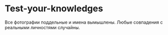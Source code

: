 # Test-your-knowledges
Все фотографии поддельные и имена вымышлены. Любые совпадения с реальными личностями случайны.
